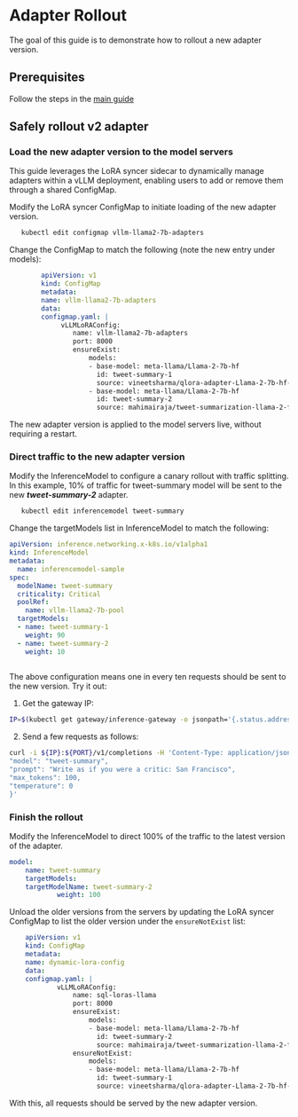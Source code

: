 # Adapter Rollout

The goal of this guide is to demonstrate how to rollout a new adapter version.

## **Prerequisites**

Follow the steps in the [main guide](index.md)


## **Safely rollout v2 adapter**

### Load the new adapter version to the model servers

This guide leverages the LoRA syncer sidecar to dynamically manage adapters within a vLLM deployment, enabling users to add or remove them through a shared ConfigMap.


Modify the LoRA syncer ConfigMap to initiate loading of the new adapter version.


```bash
   kubectl edit configmap vllm-llama2-7b-adapters
```

Change the ConfigMap to match the following (note the new entry under models):

```yaml
        apiVersion: v1
        kind: ConfigMap
        metadata:
        name: vllm-llama2-7b-adapters
        data:
        configmap.yaml: |
             vLLMLoRAConfig:
                name: vllm-llama2-7b-adapters
                port: 8000
                ensureExist:
                    models:
                    - base-model: meta-llama/Llama-2-7b-hf
                      id: tweet-summary-1
                      source: vineetsharma/qlora-adapter-Llama-2-7b-hf-TweetSumm
                    - base-model: meta-llama/Llama-2-7b-hf
                      id: tweet-summary-2
                      source: mahimairaja/tweet-summarization-llama-2-finetuned
```

The new adapter version is applied to the model servers live, without requiring a restart.


### Direct traffic to the new adapter version

Modify the InferenceModel to configure a canary rollout with traffic splitting. In this example, 10% of traffic for tweet-summary model will be sent to the new ***tweet-summary-2*** adapter.


```bash
   kubectl edit inferencemodel tweet-summary
```

Change the targetModels list in InferenceModel to match the following:


```yaml
apiVersion: inference.networking.x-k8s.io/v1alpha1
kind: InferenceModel
metadata:
  name: inferencemodel-sample
spec:
  modelName: tweet-summary
  criticality: Critical
  poolRef:
    name: vllm-llama2-7b-pool
  targetModels:
  - name: tweet-summary-1
    weight: 90
  - name: tweet-summary-2
    weight: 10
    
```

The above configuration means one in every ten requests should be sent to the new version. Try it out:

1. Get the gateway IP:
```bash
IP=$(kubectl get gateway/inference-gateway -o jsonpath='{.status.addresses[0].value}'); PORT=8081
```

2. Send a few requests as follows:
```bash
curl -i ${IP}:${PORT}/v1/completions -H 'Content-Type: application/json' -d '{
"model": "tweet-summary",
"prompt": "Write as if you were a critic: San Francisco",
"max_tokens": 100,
"temperature": 0
}'
```

### Finish the rollout


Modify the InferenceModel to direct 100% of the traffic to the latest version of the adapter.

```yaml
model:
    name: tweet-summary
    targetModels:
    targetModelName: tweet-summary-2
            weight: 100
```

Unload the older versions from the servers by updating the LoRA syncer ConfigMap to list the older version under the `ensureNotExist` list:

```yaml
    apiVersion: v1
    kind: ConfigMap
    metadata:
    name: dynamic-lora-config
    data:
    configmap.yaml: |
            vLLMLoRAConfig:
                name: sql-loras-llama
                port: 8000
                ensureExist:
                    models:
                    - base-model: meta-llama/Llama-2-7b-hf
                      id: tweet-summary-2
                      source: mahimairaja/tweet-summarization-llama-2-finetuned
                ensureNotExist:
                    models:
                    - base-model: meta-llama/Llama-2-7b-hf
                      id: tweet-summary-1
                      source: vineetsharma/qlora-adapter-Llama-2-7b-hf-TweetSumm
```

With this, all requests should be served by the new adapter version.
